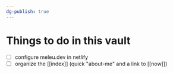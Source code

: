 ```yaml
---
dg-publish: true
---
```

# Things to do in this vault

- [ ] configure meleu.dev in netlify
- [ ] organize the [[index]] (quick "about-me" and a link to [[now]])
